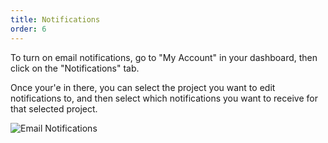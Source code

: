 ```yaml
---
title: Notifications
order: 6
---
```


To turn on email notifications, go to "My Account" in your dashboard, then click on the "Notifications" tab.

Once your'e in there, you can select the project you want to edit notifications to, and then select which notifications you want to receive for that selected project.

![Email Notifications](/assets/img/docs/email-notification-settings.png)